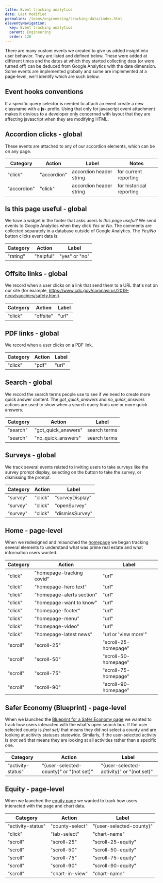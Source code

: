 ```yaml
---
title: Event tracking analytics
date: Last Modified 
permalink: /teams/engineering/tracking-data/index.html
eleventyNavigation:
  key: Event tracking analytics
  parent: Engineering
  order: 120
---
```


There are many custom events we created to give us added insight into user behavior. They are listed and defined below. These were added at different times and the dates at which they started collecting data (or were turned off) can be deduced from Google Analytics with the date dimension. Some events are implemented globally and some are implemented at a page-level, we’ll identify which are such below.  

## Event hooks conventions

If a specific query selector is needed to attach an event create a new classname with a **js-** prefix. Using that only for javascript event attachment makes it obvious to a developer only concerned with layout that they are affecting javascript when they are modifying HTML.

## Accordion clicks - global

These events are attached to any of our accordion elements, which can be on any page.

| Category  | Action | Label | Notes |
| ------------- | ------------- | ------------- | ------------- |
| "click"  | "accordion"  | accordion header string  | for current reporting |
| "accordion"  | "click"  | accordion header string  | for historical reporting |

## Is this page useful - global

We have a widget in the footer that asks users _Is this page useful?_ We send events to Google Analytics when they click _Yes_ or _No_. The comments are collected separately in a database outside of Google Analytics. The _Yes/No_ button clicks event data is:

| Category  | Action | Label |
| ------------- | ------------- | ------------- |
| "rating"  | "helpful"  | "yes" or "no"  |

## Offsite links - global

We record when a user clicks on a link that send them to a URL that's not on our site (for example, https://www.cdc.gov/coronavirus/2019-ncov/vaccines/safety.html).

| Category  | Action | Label |
| ------------- | ------------- | ------------- |
| "click"  | "offsite"  | "url"  |

## PDF links - global

We record when a user clicks on a PDF link.

| Category  | Action | Label |
| ------------- | ------------- | ------------- |
| "click"  | "pdf"  | "url"  |

## Search - global

We record the search terms people use to see if we need to create more quick answer content. The _got_quick_answers_ and _no_quick_answers_ actions are used to show when a search query finds one or more quick answers.

| Category  | Action | Label |
| ------------- | ------------- | ------------- |
| "search"  | "got_quick_answers"  | search terms  |
| "search"  | "no_quick_answers"  | search terms  |

## Surveys - global

We track several events related to inviting users to take surveys like the survey prompt display, selecting on the button to take the survey, or dismissing the prompt.

| Category  | Action | Label |
| ------------- | ------------- | ------------- |
| "survey"  | "click"  | "surveyDisplay"  |
| "survey"  | "click"  | "openSurvey"  |
| "survey"  | "click"  | "dismissSurvey"  |

## Home - page-level

When we redesigned and relaunched the [homepage](https://covid19.ca.gov/) we began tracking several elements to understand what was prime real estate and what information users wanted.

| Category  | Action | Label |
| ------------- | ------------- | ------------- |
| "click"  | "homepage-tracking covid"  | "url"  |
| "click"  | "homepage-hero text"  | "url"  |
| "click"  | "homepage-alerts section"  | "url"  |
| "click"  | "homepage-want to know"  | "url"  |
| "click"  | "homepage-footer"  | "url"  |
| "click"  | "homepage-menu"  | "url"  |
| "click"  | "homepage-video"  | "url"  |
| "click"  | "homepage-latest news"  | "url or 'view more'"  |
| "scroll"  | "scroll-25" | "scroll-25-homepage" |
| "scroll"  | "scroll-50" | "scroll-50-homepage" |
| "scroll"  | "scroll-75" | "scroll-75-homepage" |
| "scroll"  | "scroll-90" | "scroll-90-homepage" |

## Safer Economy (Blueprint) - page-level

When we launched the [Blueprint for a Safer Economy page](https://covid19.ca.gov/safer-economy/) we wanted to track how users interacted with the what's open search box. If the user selected county is _(not set)_ that means they did not select a county and are looking at acitivity statuses statewide. Similarly, if the user-selected activity is _(not set)_ that means they are looking at all activities rather than a specific one.

| Category  | Action | Label |
| ------------- | ------------- | ------------- |
| "activity-status"  | "{user-selected-county}" or "(not set)"  | "{user-selected-activity}" or "(not set)" |

## Equity - page-level

When we launched the [equity page](https://covid19.ca.gov/equity/) we wanted to track how users interacted with the page and chart data.

| Category  | Action | Label |
| ------------- | ------------- | ------------- |
| "activity-status"  | "county-select" | "{user-selected-county}" |
| "click"  | "tab-select" | "chart-name" |
| "scroll"  | "scroll-25" | "scroll-25-equity" |
| "scroll"  | "scroll-50" | "scroll-50-equity" |
| "scroll"  | "scroll-75" | "scroll-75-equity" |
| "scroll"  | "scroll-90" | "scroll-90-equity" |
| "scroll"  | "chart-in-view" | "chart-name" |
